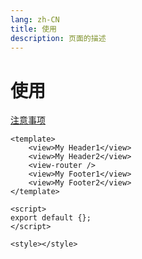 ```yaml
---
lang: zh-CN
title: 使用
description: 页面的描述
---
```


# 使用

[注意事项](./precautions.md)

```vue
<template>
    <view>My Header1</view>
    <view>My Header2</view>
    <view-router />
    <view>My Footer1</view>
    <view>My Footer2</view>
</template>

<script>
export default {};
</script>

<style></style>
```

